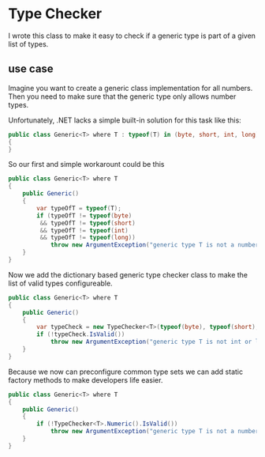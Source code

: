 ﻿# Type Checker

I wrote this class to make it easy to check if a generic type is part of a given list of types.

## use case
Imagine you want to create a generic class implementation for all numbers. 
Then you need to make sure that the generic type only allows number types.


Unfortunately, .NET lacks a simple built-in solution for this task like this:
```csharp
public class Generic<T> where T : typeof(T) in (byte, short, int, long)
{
}
``` 

So our first and simple workarount could be this
```csharp
public class Generic<T> where T
{
    public Generic()
    {
        var typeOfT = typeof(T);
        if (typeOfT != typeof(byte)
         && typeOfT != typeof(short)
         && typeOfT != typeof(int)
         && typeOfT != typeof(long))
            throw new ArgumentException("generic type T is not a number");        
    }
}
```

Now we add the dictionary based generic type checker class to make the list of valid types configureable.
```csharp
public class Generic<T> where T
{
    public Generic()
    {
        var typeCheck = new TypeChecker<T>(typeof(byte), typeof(short), typeof(int), typeof(long));
        if (!typeCheck.IsValid())
            throw new ArgumentException("generic type T is not int or long");      
    }
}
```

Because we now can preconfigure common type sets we can add static factory methods to make developers life easier.
```csharp
public class Generic<T> where T
{
    public Generic()
    {
        if (!TypeChecker<T>.Numeric().IsValid())
            throw new ArgumentException("generic type T is not a number");     
    }
}
```

